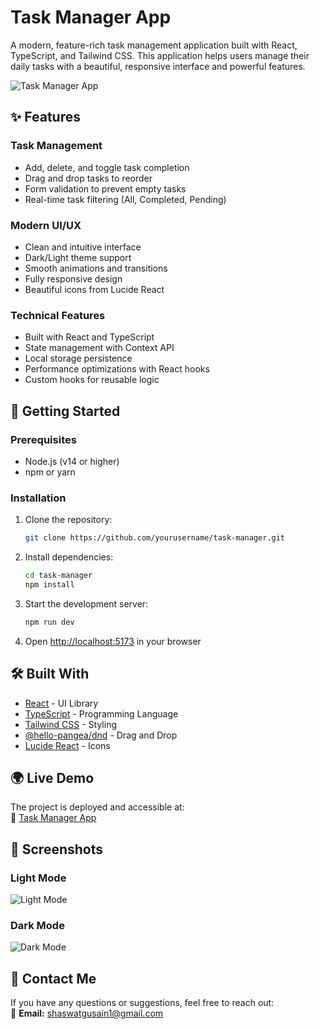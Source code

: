 # **Task Manager App**  

A modern, feature-rich task management application built with React, TypeScript, and Tailwind CSS. This application helps users manage their daily tasks with a beautiful, responsive interface and powerful features.  

![Task Manager App](![image](https://github.com/user-attachments/assets/69f04444-07ae-4c07-adce-2f6d17061ada))  

## ✨ **Features**  

### **Task Management**  
- Add, delete, and toggle task completion  
- Drag and drop tasks to reorder  
- Form validation to prevent empty tasks  
- Real-time task filtering (All, Completed, Pending)  

### **Modern UI/UX**  
- Clean and intuitive interface  
- Dark/Light theme support  
- Smooth animations and transitions  
- Fully responsive design  
- Beautiful icons from Lucide React  

### **Technical Features**  
- Built with React and TypeScript  
- State management with Context API  
- Local storage persistence  
- Performance optimizations with React hooks  
- Custom hooks for reusable logic  

## 🚀 **Getting Started**  

### **Prerequisites**  
- Node.js (v14 or higher)  
- npm or yarn  

### **Installation**  

1. Clone the repository:  
   ```bash
   git clone https://github.com/yourusername/task-manager.git
   ```

2. Install dependencies:  
   ```bash
   cd task-manager
   npm install
   ```

3. Start the development server:  
   ```bash
   npm run dev
   ```

4. Open [http://localhost:5173](http://localhost:5173) in your browser  

## 🛠️ **Built With**  
- [React](https://reactjs.org/) - UI Library  
- [TypeScript](https://www.typescriptlang.org/) - Programming Language  
- [Tailwind CSS](https://tailwindcss.com/) - Styling  
- [@hello-pangea/dnd](https://github.com/hello-pangea/dnd) - Drag and Drop  
- [Lucide React](https://lucide.dev/) - Icons 

## 🌍 **Live Demo**  
The project is deployed and accessible at:  
🔗 [Task Manager App](https://taskmanagerrrrrrr.netlify.app/)  

## 📱 **Screenshots**  

### **Light Mode**  
![Light Mode](![image](https://github.com/user-attachments/assets/7b21c7bb-7afd-4738-a8bc-652da4c55245))  

### **Dark Mode**  
![Dark Mode](![image](https://github.com/user-attachments/assets/dc930042-621d-49b7-be7b-8352d2b0f3de))  

## 📧 **Contact Me**  
If you have any questions or suggestions, feel free to reach out:  
📩 **Email:** [shaswatgusain1@gmail.com](mailto:shaswatgusain1@gmail.com)  
